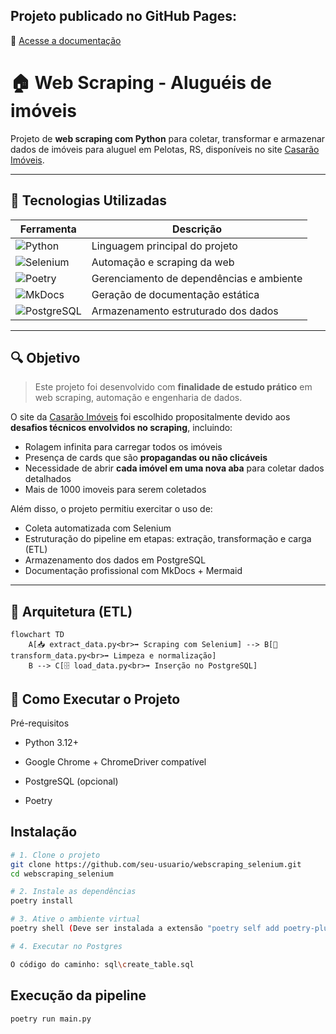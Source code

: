 ## Projeto publicado no GitHub Pages:
📎 [Acesse a documentação](https://lenontorma.github.io/webscraping_selenium/)



# 🏠 Web Scraping - Aluguéis de imóveis

Projeto de **web scraping com Python** para coletar, transformar e armazenar dados de imóveis para aluguel em Pelotas, RS, disponíveis no site [Casarão Imóveis](https://casaraoimoveis.com.br/imoveis/alugueis/pelotas/todos-os-tipos/?).

---

## 🔧 Tecnologias Utilizadas

| Ferramenta        | Descrição                              |
|-------------------|------------------------------------------|
| ![Python](https://img.shields.io/badge/Python-3.12+-blue?logo=python) | Linguagem principal do projeto |
| ![Selenium](https://img.shields.io/badge/Selenium-Automação-43B02A?logo=selenium) | Automação e scraping da web |
| ![Poetry](https://img.shields.io/badge/Poetry-Gerenciador%20de%20pacotes-1C1C1C?logo=python) | Gerenciamento de dependências e ambiente |
| ![MkDocs](https://img.shields.io/badge/MkDocs-Documentação-009688?logo=readthedocs) | Geração de documentação estática |
| ![PostgreSQL](https://img.shields.io/badge/PostgreSQL-Banco%20de%20dados-336791?logo=postgresql) | Armazenamento estruturado dos dados |

---

## 🔍 Objetivo

> Este projeto foi desenvolvido com **finalidade de estudo prático** em web scraping, automação e engenharia de dados.

O site da [Casarão Imóveis](https://casaraoimoveis.com.br/) foi escolhido propositalmente devido aos **desafios técnicos envolvidos no scraping**, incluindo:

- Rolagem infinita para carregar todos os imóveis
- Presença de cards que são **propagandas ou não clicáveis**
- Necessidade de abrir **cada imóvel em uma nova aba** para coletar dados detalhados
- Mais de 1000 imoveis para serem coletados

Além disso, o projeto permitiu exercitar o uso de:
- Coleta automatizada com Selenium
- Estruturação do pipeline em etapas: extração, transformação e carga (ETL)
- Armazenamento dos dados em PostgreSQL
- Documentação profissional com MkDocs + Mermaid

---

## 🧠 Arquitetura (ETL)

```mermaid
flowchart TD
    A[📥 extract_data.py<br>➡️ Scraping com Selenium] --> B[🧹 transform_data.py<br>➡️ Limpeza e normalização]
    B --> C[🗄️ load_data.py<br>➡️ Inserção no PostgreSQL]
```

## 🚀 Como Executar o Projeto

Pré-requisitos

 - Python 3.12+

 - Google Chrome + ChromeDriver compatível

 - PostgreSQL (opcional)

 - Poetry


## Instalação
```bash
# 1. Clone o projeto
git clone https://github.com/seu-usuario/webscraping_selenium.git
cd webscraping_selenium

# 2. Instale as dependências
poetry install

# 3. Ative o ambiente virtual
poetry shell (Deve ser instalada a extensão "poetry self add poetry-plugin-shell")

# 4. Executar no Postgres

O código do caminho: sql\create_table.sql

```

## Execução da pipeline
```bash
poetry run main.py
```
